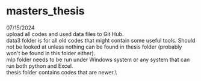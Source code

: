 # masters_thesis
07/15/2024\
upload all codes and used data files to Git Hub.\
data3 folder is for all old codes that might contain some useful tools. Should not be looked at unless nothing can be found in thesis folder (probably won't be found in this folder either).\
mlp folder needs to be run under Windows system or any system that can run both python and Excel.\
thesis folder contains codes that are newer.\
